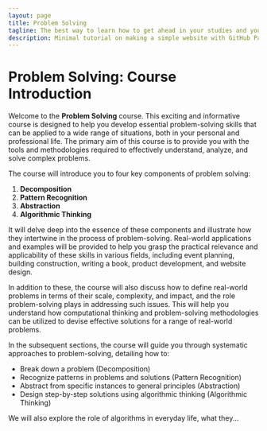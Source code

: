 ```yaml
---
layout: page
title: Problem Solving
tagline: The best way to learn how to get ahead in your studies and your life
description: Minimal tutorial on making a simple website with GitHub Pages
---
```


# Problem Solving: Course Introduction

Welcome to the **Problem Solving** course. This exciting and informative course is designed to help you develop essential problem-solving skills that can be applied to a wide range of situations, both in your personal and professional life. The primary aim of this course is to provide you with the tools and methodologies required to effectively understand, analyze, and solve complex problems.

The course will introduce you to four key components of problem solving:

1. **Decomposition**
2. **Pattern Recognition**
3. **Abstraction**
4. **Algorithmic Thinking**

It will delve deep into the essence of these components and illustrate how they intertwine in the process of problem-solving. Real-world applications and examples will be provided to help you grasp the practical relevance and applicability of these skills in various fields, including event planning, building construction, writing a book, product development, and website design.

In addition to these, the course will also discuss how to define real-world problems in terms of their scale, complexity, and impact, and the role problem-solving plays in addressing such issues. This will help you understand how computational thinking and problem-solving methodologies can be utilized to devise effective solutions for a range of real-world problems.

In the subsequent sections, the course will guide you through systematic approaches to problem-solving, detailing how to:

- Break down a problem (Decomposition)
- Recognize patterns in problems and solutions (Pattern Recognition)
- Abstract from specific instances to general principles (Abstraction)
- Design step-by-step solutions using algorithmic thinking (Algorithmic Thinking)

We will also explore the role of algorithms in everyday life, what they...
